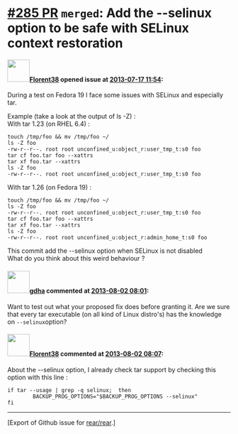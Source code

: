 [\#285 PR](https://github.com/rear/rear/pull/285) `merged`: Add the --selinux option to be safe with SELinux context restoration
================================================================================================================================

#### <img src="https://avatars.githubusercontent.com/u/2429198?v=4" width="50">[Florent38](https://github.com/Florent38) opened issue at [2013-07-17 11:54](https://github.com/rear/rear/pull/285):

During a test on Fedora 19 I face some issues with SELinux and
especially tar.

Example (take a look at the output of ls -Z) :  
With tar 1.23 (on RHEL 6.4) :

    touch /tmp/foo && mv /tmp/foo ~/
    ls -Z foo
    -rw-r--r--. root root unconfined_u:object_r:user_tmp_t:s0 foo 
    tar cf foo.tar foo --xattrs
    tar xf foo.tar --xattrs
    ls -Z foo
    -rw-r--r--. root root unconfined_u:object_r:user_tmp_t:s0 foo 

With tar 1.26 (on Fedora 19) :

    touch /tmp/foo && mv /tmp/foo ~/
    ls -Z foo
    -rw-r--r--. root root unconfined_u:object_r:user_tmp_t:s0 foo
    tar cf foo.tar foo --xattrs
    tar xf foo.tar --xattrs
    ls -Z foo
    -rw-r--r--. root root unconfined_u:object_r:admin_home_t:s0 foo

This commit add the --selinux option when SELinux is not disabled  
What do you think about this weird behaviour ?

#### <img src="https://avatars.githubusercontent.com/u/888633?u=cdaeb31efcc0048d3619651aa18dd4b76e636b21&v=4" width="50">[gdha](https://github.com/gdha) commented at [2013-08-02 08:01](https://github.com/rear/rear/pull/285#issuecomment-21991711):

Want to test out what your proposed fix does before granting it. Are we
sure that every tar executable (on all kind of Linux distro's) has the
knowledge on `--selinux`option?

#### <img src="https://avatars.githubusercontent.com/u/2429198?v=4" width="50">[Florent38](https://github.com/Florent38) commented at [2013-08-02 08:07](https://github.com/rear/rear/pull/285#issuecomment-21991937):

About the --selinux option, I already check tar support by checking this
option with this line :

    if tar --usage | grep -q selinux;  then
            BACKUP_PROG_OPTIONS="$BACKUP_PROG_OPTIONS --selinux"
    fi

------------------------------------------------------------------------

\[Export of Github issue for
[rear/rear](https://github.com/rear/rear).\]
